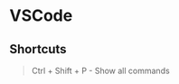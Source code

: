 # VSCode
## Shortcuts

> Ctrl + Shift + P  - Show all commands
> 

<!--stackedit_data:
eyJoaXN0b3J5IjpbOTg1NDIyMDU4XX0=
-->